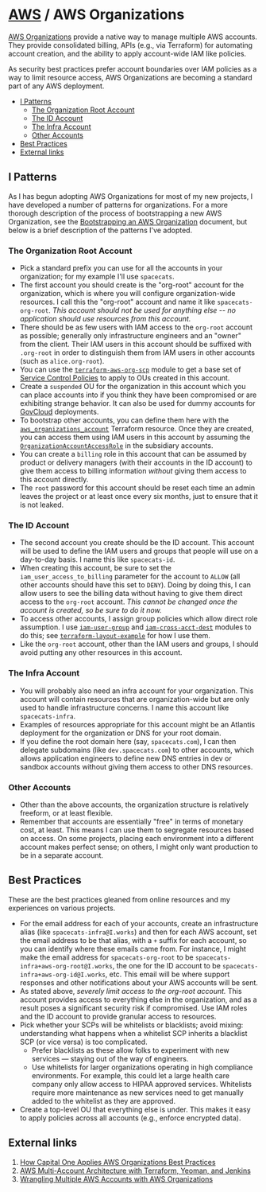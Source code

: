 # [AWS](README.md) / AWS Organizations

[AWS Organizations](https://docs.aws.amazon.com/organizations/latest/userguide/orgs_introduction.html)
provide a native way to manage multiple AWS accounts.  They provide
consolidated billing, APIs (e.g., via Terraform) for automating account
creation, and the ability to apply account-wide IAM like policies.

As security best practices prefer account boundaries over IAM policies
as a way to limit resource access, AWS Organizations are becoming a
standard part of any AWS deployment.

<!-- toc -->

* [I Patterns](#I-patterns)
  * [The Organization Root Account](#the-organization-root-account)
  * [The ID Account](#the-id-account)
  * [The Infra Account](#the-infra-account)
  * [Other Accounts](#other-accounts)
* [Best Practices](#best-practices)
* [External links](#external-links)

<!-- Regenerate with "pre-commit run -a markdown-toc" -->

<!-- tocstop -->

## I Patterns

As I has begun adopting AWS Organizations for most of my new
projects, I have developed a number of patterns for organizations.
For a more thorough description of the process of bootstrapping a
new AWS Organization, see the [Bootstrapping an AWS
Organization](org-bootstrap.md) document, but below is a brief
description of the patterns I've adopted.

### The Organization Root Account

* Pick a standard prefix you can use for all the accounts in your
  organization; for my example I'll use `spacecats`.
* The first account you should create is the "org-root" account for the
  organization, which is where you will configure organization-wide
  resources. I call this the "org-root" account and name it like
  `spacecats-org-root`. *This account should not be used for anything
  else -- no application should use resources from this account.*
* There should be as few users with IAM access to the `org-root`
  account as possible; generally only infrastructure engineers and
  an "owner" from the client. Their IAM users in this account should
  be suffixed with `.org-root` in order to distinguish them from
  IAM users in other accounts (such as `alice.org-root`).
* You can use the
  [`terraform-aws-org-scp`](https://gitlab.com/webmaeistro/terraform-aws-org-scp)
  module to get a base set of [Service Control
  Policies](https://docs.aws.amazon.com/organizations/latest/userguide/orgs_manage_policies_scp.html)
  to apply to OUs created in this account.
* Create a `suspended` OU for the organization in this account which
  you can place accounts into if you think they have been compromised
  or are exhibiting strange behavior. It can also be used for dummy
  accounts for [GovCloud](govcloud/README.md) deployments.
* To bootstrap other accounts, you can define them here with the
  [`aws_organizations_account`](https://www.terraform.io/docs/providers/aws/r/organizations_account.html)
  Terraform resource. Once they are created, you can access them using
  IAM users in this account by assuming the
  [`OrganizationAccountAccessRole`](https://docs.aws.amazon.com/organizations/latest/userguide/orgs_manage_accounts_access.html)
  in the subsidiary accounts.
* You can create a `billing` role in this account that can be assumed by
  product or delivery managers (with their accounts in the ID account)
  to give them access to billing information *without* giving them access
  to this account directly.
* The `root` password for this account should be reset each time an admin
  leaves the project or at least once every six months, just to ensure
  that it is not leaked.

### The ID Account

* The second account you create should be the ID account. This account
  will be used to define the IAM users and groups that people will use
  on a day-to-day basis. I name this like `spacecats-id`.
* When creating this account, be sure to set the `iam_user_access_to_billing`
  parameter for the account to `ALLOW` (all other accounts should have
  this set to `DENY`). Doing by doing this, I can allow users to see the
  billing data without having to give them direct access to the `org-root`
  account. *This cannot be changed once the account is created, so be sure
  to do it now.*
* To access other accounts, I assign group policies which allow direct role assumption.
  I use [`iam-user-group`](https://registry.terraform.io/modules/webmaeistro/iam-user-group/aws/1.0.2) and [`iam-cross-acct-dest`](https://registry.terraform.io/modules/webmaeistro/iam-cross-acct-dest/aws) modules to do this; see [`terraform-layout-example`](https://gitlab.com/webmaeistro/terraform-layout-example) for how I use them.
* Like the `org-root` account, other than the IAM users and groups, I
  should avoid putting any other resources in this account.

### The Infra Account

* You will probably also need an infra account for your organization.
  This account will contain resources that are organization-wide but are
  only used to handle infrastructure concerns. I name this account like
  `spacecats-infra`.
* Examples of resources appropriate for this account might be an Atlantis
  deployment for the organization or DNS for your root domain.
* If you define the root domain here (say, `spacecats.com`), I can then
  delegate subdomains (like `dev.spacecats.com`) to other accounts, which
  allows application engineers to define new DNS entries in dev or sandbox
  accounts without giving them access to other DNS resources.

### Other Accounts

* Other than the above accounts, the organization structure is relatively
  freeform, or at least flexible.
* Remember that accounts are essentially "free" in terms of monetary cost,
  at least. This means I can use them to segregate resources based on
  access. On some projects, placing each environment into a different
  account makes perfect sense; on others, I might only want production
  to be in a separate account.

## Best Practices

These are the best practices gleaned from online resources and my
experiences on various projects.

* For the email address for each of your accounts, create an infrastructure
  alias (like `spacecats-infra@I.works`) and then for each AWS account,
  set the email address to be that alias, with a `+` suffix for each
  account, so you can identify where these emails came from. For instance,
  I might make the email address for `spacecats-org-root` to be
  `spacecats-infra+aws-org-root@I.works`, the one for the ID account
  to be `spacecats-infra+aws-org-id@I.works`, etc. This email will be
  where support responses and other notifications about your AWS accounts
  will be sent.
* As stated above, *severely limit access to the org-root account.* This
  account provides access to everything else in the organization, and
  as a result poses a significant security risk if compromised. Use IAM
  roles and the ID account to provide granular access to resources.
* Pick whether your SCPs will be whitelists or blacklists; avoid mixing:
  understanding what happens when a whitelist SCP inherits a blacklist
  SCP (or vice versa) is too complicated.
  * Prefer blacklists as these allow folks to experiment with new
    services — staying out of the way of engineers.
  * Use whitelists for larger organizations operating in high compliance
    environments. For example, this could let a large health care company
    only allow access to HIPAA approved services. Whitelists require more
    maintenance as new services need to get manually added to the whitelist
    as they are approved.
* Create a top-level OU that everything else is under. This makes it easy
  to apply policies across all accounts (e.g., enforce encrypted data).

## External links

1. [How Capital One Applies AWS Organizations Best Practices](https://www.youtube.com/watch?v=ZKpkF17d0Oo)
1. [AWS Multi-Account Architecture with Terraform, Yeoman, and Jenkins](https://medium.com/slalom-engineering/aws-multi-account-architecture-with-terraform-yeoman-and-jenkins-7fd42ddcdda8)
1. [Wrangling Multiple AWS Accounts with AWS Organizations](https://www.slideshare.net/AmazonWebServices/wrangling-multiple-aws-accounts-with-aws-organizations)
